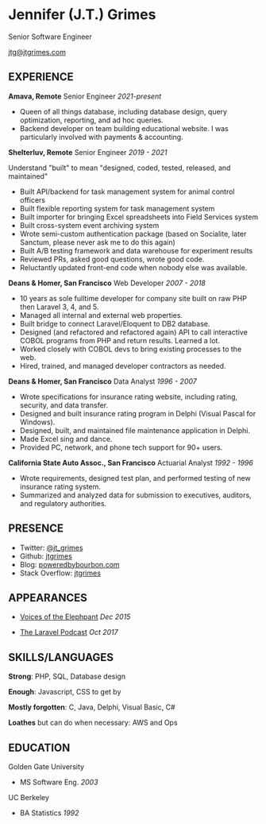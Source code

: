 Jennifer (J.T.) Grimes
======================

Senior Software Engineer

[jtg@jtgrimes.com](mailto:jtg@jtgrimes.com)

EXPERIENCE
----------
**Amava, Remote** Senior Engineer _2021-present_
* Queen of all things database, including database design, query optimization, reporting, and ad hoc queries.
* Backend developer on team building educational website.  I was particularly involved with payments & accounting.


**Shelterluv, Remote** Senior Engineer _2019 - 2021_

Understand "built" to mean "designed, coded, tested, released, and maintained"

* Built API/backend for task management system for animal control officers
* Built flexible reporting system for task management system
* Built importer for bringing Excel spreadsheets into Field Services system
* Built cross-system event archiving system
* Wrote semi-custom authentication package (based on Socialite, later Sanctum, please never ask me to do this again)
* Built A/B testing framework and data warehouse for experiment results
* Reviewed PRs, asked good questions, wrote good code.
* Reluctantly updated front-end code when nobody else was available.

**Deans & Homer, San Francisco** Web Developer _2007 - 2018_
* 10 years as sole fulltime developer for company site built on raw PHP then Laravel 3, 4, and 5.
* Managed all internal and external web properties.
* Built bridge to connect Laravel/Eloquent to DB2 database.
* Designed (and refactored and refactored again) API to call interactive COBOL programs from PHP and return results. Learned a lot.
* Worked closely with COBOL devs to bring existing processes to the web.
* Hired, trained, and managed developer contractors as needed.

**Deans & Homer, San Francisco** Data Analyst _1996 - 2007_
* Wrote specifications for insurance rating website, including rating, security, and data transfer.
* Designed and built insurance rating program in Delphi (Visual Pascal for Windows).
* Designed, built, and maintained file maintenance application in Delphi.
* Made Excel sing and dance.
* Provided PC, network, and phone tech support for 90+ users.

**California State Auto Assoc., San Francisco** Actuarial Analyst _1992 - 1996_
* Wrote requirements, designed test plan, and performed testing of new insurance rating system.
* Summarized and analyzed data for submission to executives, auditors, and regulatory authorities.

PRESENCE
--------
* Twitter: [@jt_grimes](https://twitter.com/jt_grimes/)
* Github: [jtgrimes](https://github.com/jtgrimes)
* Blog: [poweredbybourbon.com](https://poweredbybourbon.com)
* Stack Overflow: [jtgrimes](https://stackoverflow.com/users/1676/j-t-grimes)

APPEARANCES
-----------
* [Voices of the Elephpant](https://voicesoftheelephpant.com/2015/12/29/interview-with-j-t-grimes/) _Dec 2015_

* [The Laravel Podcast](http://www.laravelpodcast.com/74f05992) _Oct 2017_

SKILLS/LANGUAGES
---------
**Strong**: PHP, SQL, Database design

**Enough**: Javascript, CSS to get by

**Mostly forgotten**: C, Java, Delphi, Visual Basic, C#

**Loathes** but can do when necessary: AWS and Ops

EDUCATION
---------
Golden Gate University
* MS Software Eng. _2003_

UC Berkeley
* BA Statistics _1992_
